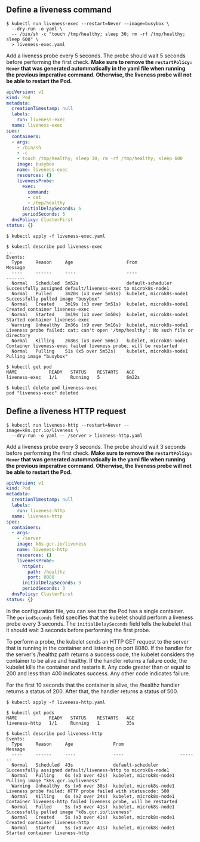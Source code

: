 ## Define a liveness command


```cli
$ kubectl run liveness-exec --restart=Never --image=busybox \
  --dry-run -o yaml \
  -- /bin/sh -c "touch /tmp/healthy; sleep 30; rm -rf /tmp/healthy; sleep 600" \
  > liveness-exec.yaml
```

Add a liveness probe every 5 seconds. The probe should wait 5 seconds before performing the first check.
**Make sure to remove the `restartPolicy: Never` that was generated autommatically in the yaml file when running the previous imperative command. Otherwise, the liveness probe will not be able to restart the Pod.**

```yaml
apiVersion: v1
kind: Pod
metadata:
  creationTimestamp: null
  labels:
    run: liveness-exec
  name: liveness-exec
spec:
  containers:
  - args:
    - /bin/sh
    - -c
    - touch /tmp/healthy; sleep 30; rm -rf /tmp/healthy; sleep 600
    image: busybox
    name: liveness-exec
    resources: {}
    livenessProbe:
      exec:
        command:
        - cat
        - /tmp/healthy
      initialDelaySeconds: 5
      periodSeconds: 5
  dnsPolicy: ClusterFirst
status: {}
```

```cli
$ kubectl apply -f liveness-exec.yaml
```

```cli
$ kubectl describe pod liveness-exec
...
Events:
  Type     Reason     Age                    From                     Message
  ----     ------     ----                   ----                     -------
  Normal   Scheduled  5m52s                  default-scheduler        Successfully assigned default/liveness-exec to microk8s-node1
  Normal   Pulled     3m20s (x3 over 5m51s)  kubelet, microk8s-node1  Successfully pulled image "busybox"
  Normal   Created    3m19s (x3 over 5m51s)  kubelet, microk8s-node1  Created container liveness-exec
  Normal   Started    3m19s (x3 over 5m50s)  kubelet, microk8s-node1  Started container liveness-exec
  Warning  Unhealthy  2m36s (x9 over 5m16s)  kubelet, microk8s-node1  Liveness probe failed: cat: can't open '/tmp/healthy': No such file or directory
  Normal   Killing    2m36s (x3 over 5m6s)   kubelet, microk8s-node1  Container liveness-exec failed liveness probe, will be restarted
  Normal   Pulling    51s (x5 over 5m52s)    kubelet, microk8s-node1  Pulling image "busybox"
```

```cli
$ kubectl get pod
NAME            READY   STATUS    RESTARTS   AGE
liveness-exec   1/1     Running   5          6m22s
```

```cli
$ kubectl delete pod liveness-exec
pod "liveness-exec" deleted
```

## Define a liveness HTTP request

```cli
$ kubectl run liveness-http --restart=Never --image=k8s.gcr.io/liveness \
  --dry-run -o yaml -- /server > liveness-http.yaml
```

Add a liveness probe every 3 seconds. The probe should wait 3 seconds before performing the first check.
**Make sure to remove the `restartPolicy: Never` that was generated autommatically in the yaml file when running the previous imperative command. Otherwise, the liveness probe will not be able to restart the Pod.**

```yaml
apiVersion: v1
kind: Pod
metadata:
  creationTimestamp: null
  labels:
    run: liveness-http
  name: liveness-http
spec:
  containers:
  - args:
    - /server
    image: k8s.gcr.io/liveness
    name: liveness-http
    resources: {}
    livenessProbe:
      httpGet:
        path: /healthz
        port: 8080
      initialDelaySeconds: 3
      periodSeconds: 3
  dnsPolicy: ClusterFirst
status: {}
```

In the configuration file, you can see that the Pod has a single container. The `periodSeconds` field specifies that the kubelet should perform a liveness probe every 3 seconds. The `initialDelaySeconds` field tells the kubelet that it should wait 3 seconds before performing the first probe.

To perform a probe, the kubelet sends an HTTP GET request to the server that is running in the container and listening on port 8080. If the handler for the server's /healthz path returns a success code, the kubelet considers the container to be alive and healthy. If the handler returns a failure code, the kubelet kills the container and restarts it.
Any code greater than or equal to 200 and less than 400 indicates success. Any other code indicates failure.

For the first 10 seconds that the container is alive, the /healthz handler returns a status of 200. After that, the handler returns a status of 500.

```cli
$ kubectl apply -f liveness-http.yaml
```

```cli
$ kubectl get pods
NAME            READY   STATUS    RESTARTS   AGE
liveness-http   1/1     Running   1          35s
```

```cli
$ kubectl describe pod liveness-http
Events:
  Type     Reason     Age               From                     Message
  ----     ------     ----              ----                     -------
  Normal   Scheduled  43s               default-scheduler        Successfully assigned default/liveness-http to microk8s-node1
  Normal   Pulling    6s (x3 over 42s)  kubelet, microk8s-node1  Pulling image "k8s.gcr.io/liveness"
  Warning  Unhealthy  6s (x6 over 30s)  kubelet, microk8s-node1  Liveness probe failed: HTTP probe failed with statuscode: 500
  Normal   Killing    6s (x2 over 24s)  kubelet, microk8s-node1  Container liveness-http failed liveness probe, will be restarted
  Normal   Pulled     5s (x3 over 41s)  kubelet, microk8s-node1  Successfully pulled image "k8s.gcr.io/liveness"
  Normal   Created    5s (x3 over 41s)  kubelet, microk8s-node1  Created container liveness-http
  Normal   Started    5s (x3 over 41s)  kubelet, microk8s-node1  Started container liveness-http
```
